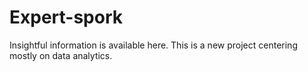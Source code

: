 # Expert-spork
Insightful information is available here.
This is a new project centering mostly on data analytics.
